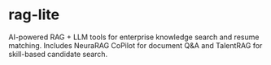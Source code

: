 # rag-lite
AI-powered RAG + LLM tools for enterprise knowledge search and resume matching. Includes NeuraRAG CoPilot for document Q&amp;A and TalentRAG for skill-based candidate search.
